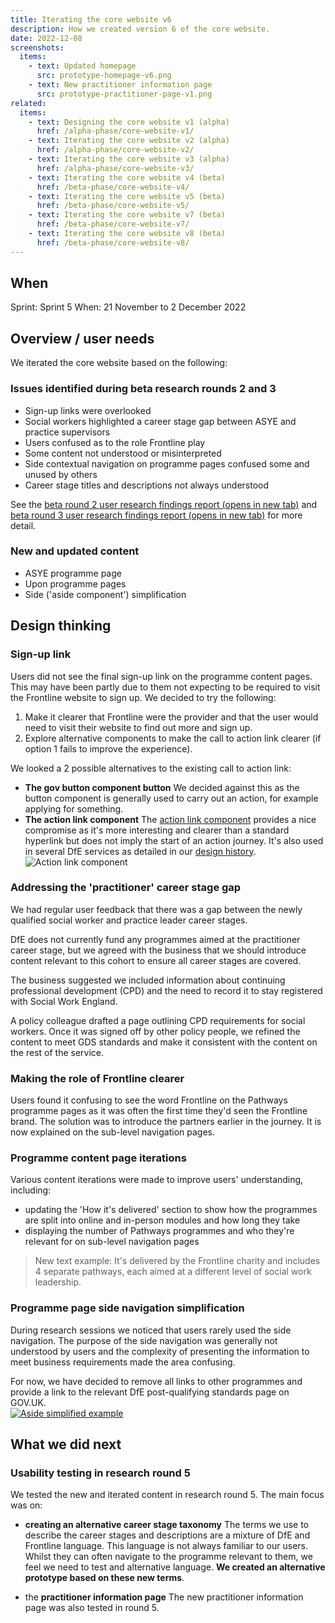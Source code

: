 ```yaml
---
title: Iterating the core website v6
description: How we created version 6 of the core website.
date: 2022-12-08
screenshots:
  items:
    - text: Updated homepage
      src: prototype-homepage-v6.png
    - text: New practitioner information page
      src: prototype-practitioner-page-v1.png
related:
  items:
    - text: Designing the core website v1 (alpha)
      href: /alpha-phase/core-website-v1/
    - text: Iterating the core website v2 (alpha)
      href: /alpha-phase/core-website-v2/
    - text: Iterating the core website v3 (alpha)
      href: /alpha-phase/core-website-v3/
    - text: Iterating the core website v4 (beta)
      href: /beta-phase/core-website-v4/
    - text: Iterating the core website v5 (beta)
      href: /beta-phase/core-website-v5/
    - text: Iterating the core website v7 (beta)
      href: /beta-phase/core-website-v7/
    - text: Iterating the core website v8 (beta)
      href: /beta-phase/core-website-v8/
---
```


## When
Sprint: Sprint 5
When: 21 November to 2 December 2022

## Overview / user needs
We iterated the core website based on the following:

### Issues identified during beta research rounds 2 and 3

- Sign-up links were overlooked
- Social workers highlighted a career stage gap between ASYE and practice supervisors
- Users confused as to the role Frontline play
- Some content not understood or misinterpreted
- Side contextual navigation on programme pages confused some and unused by others
- Career stage titles and descriptions not always understood

See the <a href="https://docs.google.com/presentation/d/1hPaTh6F0GGfeD3W2p-TMRmWQfTwd_ZPgMixFZrHXpPg/edit?usp=share_link" target="_blank">beta round 2 user research findings report (opens in new tab)</a> and <a href="https://docs.google.com/presentation/d/11MnqvxkWeXfDxY2RkGzq6dtJ_T--K1YTAgiP6yfRmR8/edit?usp=share_link" target="_blank">beta round 3 user research findings report (opens in new tab)</a> for more detail.

### New and updated content

- ASYE programme page
- Upon programme pages
- Side ('aside component') simplification

## Design thinking

### Sign-up link
Users did not see the final sign-up link on the programme content pages. This may have been partly due to them not expecting to be required to visit the Frontline website to sign up. We decided to try the following:
1. Make it clearer that Frontline were the provider and that the user would need to visit their website to find out more and sign up.
2. Explore alternative components to make the call to action link clearer (if option 1 fails to improve the experience).

We looked a 2 possible alternatives to the existing call to action link:
- **The gov button component button**
We decided against this as the button component is generally used to carry out an action, for example applying for something.
- **The action link component**
The <a href="https://components.publishing.service.gov.uk/component-guide/action_link" target="_blank">action link component</a> provides a nice compromise as it's more interesting and clearer than a standard hyperlink but does not imply the start of an action journey. It's also used in several DfE services as detailed in our <a href="https://vcf-sw-career-dev-prototype.herokuapp.com/basic-templates/dfe-components/dfe-action-link" target="_blank">design history</a>.<br>
![Action link component](action-link.png "Action link component")

### Addressing the 'practitioner' career stage gap
We had regular user feedback that there was a gap between the newly qualified social worker and practice leader career stages.

DfE does not currently fund any programmes aimed at the practitioner career stage, but we agreed with the business that we should introduce content relevant to this cohort to ensure all career stages are covered.

The business suggested we included information about continuing professional development (CPD) and the need to record it to stay registered with Social Work England.

A policy colleague drafted a page outlining CPD requirements for social workers. Once it was signed off by other policy people, we refined the content to meet GDS standards and make it consistent with the content on the rest of the service.

### Making the role of Frontline clearer
Users found it confusing to see the word Frontline on the Pathways programme pages as it was often the first time they'd seen the Frontline brand. The solution was to introduce the partners earlier in the journey. It is now explained on the sub-level navigation pages.

### Programme content page iterations
Various content iterations were made to improve users' understanding, including:
- updating the 'How it's delivered' section to show how the programmes are split into online and in-person modules and how long they take
- displaying the number of Pathways programmes and who they're relevant for on sub-level navigation pages

> New text example: It's delivered by the Frontline charity and includes 4 separate pathways, each aimed at a different level of social work leadership.

### Programme page side navigation simplification
During research sessions we noticed that users rarely used the side navigation. The purpose of the side navigation was generally not understood by users and the complexity of presenting the information to meet business requirements made the area confusing.

For now, we have decided to remove all links to other programmes and provide a link to the relevant DfE post-qualifying standards page on GOV.UK.<br>
<a href="aside-simplified-example.png" target="_blank">![Aside simplified example](aside-simplified-example.png "Aside simplified example")</a>

## What we did next

### Usability testing in research round 5

We tested the new and iterated content in research round 5. The main focus was on:

- **creating an alternative career stage taxonomy**
The terms we use to describe the career stages and descriptions are a mixture of DfE and Frontline language. This language is not always familiar to our users. Whilst they can often navigate to the programme relevant to them, we feel we need to test and alternative language. **We created an alternative prototype based on these new terms**.

- the **practitioner information page**
The new practitioner information page was also tested in round 5.
